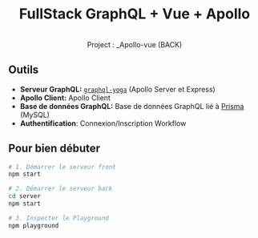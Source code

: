 <h1 align="center"><strong>FullStack GraphQL + Vue + Apollo</strong></h1>

<br />

<div align="center">Project : _Apollo-vue (BACK)</div>

## Outils

- **Serveur GraphQL:** [`graphql-yoga`](https://github.com/prisma/graphql-yoga) (Apollo Server et Express)
- **Apollo Client:** Apollo Client
- **Base de données GraphQL:** Base de données GraphQL lié à [Prisma](https://www.prismagraphql.com) (MySQL)
- **Authentification**: Connexion/Inscription Workflow


## Pour bien débuter

```sh
# 1. Démarrer le serveur front
npm start

# 2. Démarrer le serveur back
cd server
npm start

# 3. Inspecter le Playground
npm playground

```